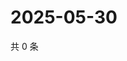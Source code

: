 # 2025-05-30

共 0 条

<!-- BEGIN ZHIHUQUESTIONS -->
<!-- 最后更新时间 Fri May 30 2025 21:24:17 GMT+0800 (China Standard Time) -->

<!-- END ZHIHUQUESTIONS -->
